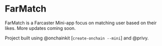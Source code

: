 # FarMatch

FarMatch is a Farcaster Mini-app focus on matching user based on their likes. More updates coming soon.

Project built using @onchainkit [`create-onchain --mini`] and @privy.
